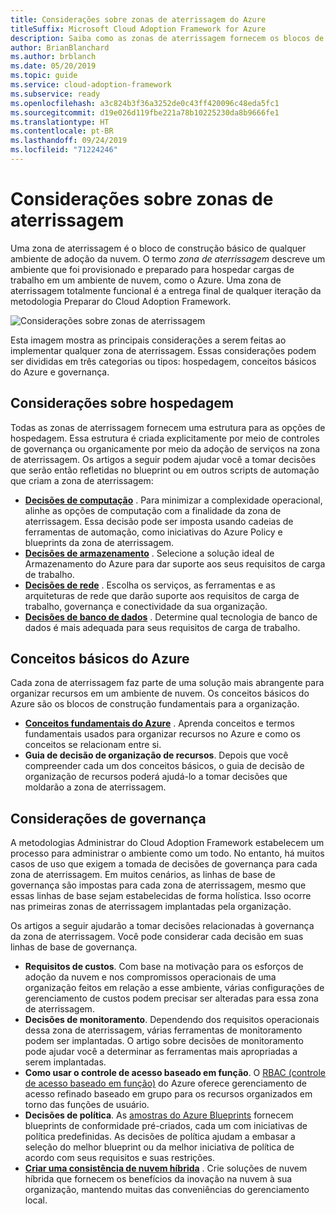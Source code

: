 ```yaml
---
title: Considerações sobre zonas de aterrissagem do Azure
titleSuffix: Microsoft Cloud Adoption Framework for Azure
description: Saiba como as zonas de aterrissagem fornecem os blocos de construção básicos de qualquer ambiente de adoção da nuvem.
author: BrianBlanchard
ms.author: brblanch
ms.date: 05/20/2019
ms.topic: guide
ms.service: cloud-adoption-framework
ms.subservice: ready
ms.openlocfilehash: a3c824b3f36a3252de0c43ff420096c48eda5fc1
ms.sourcegitcommit: d19e026d119fbe221a78b10225230da8b9666fe1
ms.translationtype: HT
ms.contentlocale: pt-BR
ms.lasthandoff: 09/24/2019
ms.locfileid: "71224246"
---
```

# <a name="landing-zone-considerations"></a>Considerações sobre zonas de aterrissagem

Uma zona de aterrissagem é o bloco de construção básico de qualquer ambiente de adoção da nuvem. O termo *zona de aterrissagem* descreve um ambiente que foi provisionado e preparado para hospedar cargas de trabalho em um ambiente de nuvem, como o Azure. Uma zona de aterrissagem totalmente funcional é a entrega final de qualquer iteração da metodologia Preparar do Cloud Adoption Framework.

![Considerações sobre zonas de aterrissagem](../../_images/ready/landing-zone-considerations.png)

Esta imagem mostra as principais considerações a serem feitas ao implementar qualquer zona de aterrissagem. Essas considerações podem ser divididas em três categorias ou tipos: hospedagem, conceitos básicos do Azure e governança.

## <a name="hosting-considerations"></a>Considerações sobre hospedagem

Todas as zonas de aterrissagem fornecem uma estrutura para as opções de hospedagem. Essa estrutura é criada explicitamente por meio de controles de governança ou organicamente por meio da adoção de serviços na zona de aterrissagem. Os artigos a seguir podem ajudar você a tomar decisões que serão então refletidas no blueprint ou em outros scripts de automação que criam a zona de aterrissagem:

- **[Decisões de computação](./compute-decisions.md)** . Para minimizar a complexidade operacional, alinhe as opções de computação com a finalidade da zona de aterrissagem. Essa decisão pode ser imposta usando cadeias de ferramentas de automação, como iniciativas do Azure Policy e blueprints da zona de aterrissagem.
- **[Decisões de armazenamento](./storage-guidance.md)** . Selecione a solução ideal de Armazenamento do Azure para dar suporte aos seus requisitos de carga de trabalho.
- **[Decisões de rede](./network-decisions.md)** . Escolha os serviços, as ferramentas e as arquiteturas de rede que darão suporte aos requisitos de carga de trabalho, governança e conectividade da sua organização.
- **[Decisões de banco de dados](./data-decisions.md)** . Determine qual tecnologia de banco de dados é mais adequada para seus requisitos de carga de trabalho.

## <a name="azure-fundamentals"></a>Conceitos básicos do Azure

Cada zona de aterrissagem faz parte de uma solução mais abrangente para organizar recursos em um ambiente de nuvem. Os conceitos básicos do Azure são os blocos de construção fundamentais para a organização.

- **[Conceitos fundamentais do Azure](./fundamental-concepts.md)** . Aprenda conceitos e termos fundamentais usados para organizar recursos no Azure e como os conceitos se relacionam entre si.
- **Guia de decisão de organização de recursos**. Depois que você compreender cada um dos conceitos básicos, o guia de decisão de organização de recursos poderá ajudá-lo a tomar decisões que moldarão a zona de aterrissagem.

## <a name="governance-considerations"></a>Considerações de governança

A metodologias Administrar do Cloud Adoption Framework estabelecem um processo para administrar o ambiente como um todo. No entanto, há muitos casos de uso que exigem a tomada de decisões de governança para cada zona de aterrissagem. Em muitos cenários, as linhas de base de governança são impostas para cada zona de aterrissagem, mesmo que essas linhas de base sejam estabelecidas de forma holística. Isso ocorre nas primeiras zonas de aterrissagem implantadas pela organização.

Os artigos a seguir ajudarão a tomar decisões relacionadas à governança da zona de aterrissagem. Você pode considerar cada decisão em suas linhas de base de governança.

- **Requisitos de custos**. Com base na motivação para os esforços de adoção da nuvem e nos compromissos operacionais de uma organização feitos em relação a esse ambiente, várias configurações de gerenciamento de custos podem precisar ser alteradas para essa zona de aterrissagem.
- **Decisões de monitoramento**. Dependendo dos requisitos operacionais dessa zona de aterrissagem, várias ferramentas de monitoramento podem ser implantadas. O artigo sobre decisões de monitoramento pode ajudar você a determinar as ferramentas mais apropriadas a serem implantadas.
- **Como usar o controle de acesso baseado em função**. O [RBAC (controle de acesso baseado em função)](../azure-best-practices/roles.md) do Azure oferece gerenciamento de acesso refinado baseado em grupo para os recursos organizados em torno das funções de usuário.
- **Decisões de política**. As [amostras do Azure Blueprints](https://docs.microsoft.com/azure/governance/blueprints/samples) fornecem blueprints de conformidade pré-criados, cada um com iniciativas de política predefinidas. As decisões de política ajudam a embasar a seleção do melhor blueprint ou da melhor iniciativa de política de acordo com seus requisitos e suas restrições.
- **[Criar uma consistência de nuvem híbrida](../../infrastructure/misc/hybrid-consistency.md)** . Crie soluções de nuvem híbrida que fornecem os benefícios da inovação na nuvem à sua organização, mantendo muitas das conveniências do gerenciamento local.
